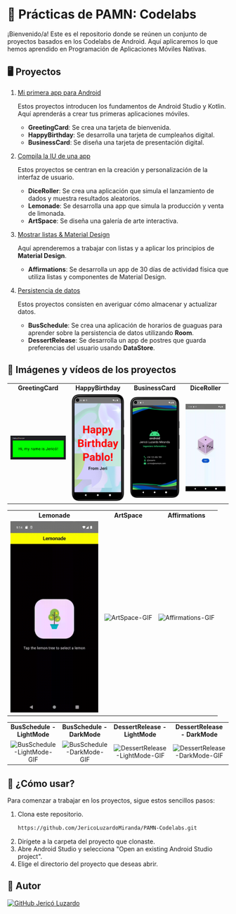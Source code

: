 # 📱 Prácticas de PAMN: Codelabs
¡Bienvenido/a! Este es el repositorio donde se reúnen un conjunto de proyectos basados en los Codelabs de Android. Aquí aplicaremos lo que hemos aprendido en Programación de Aplicaciones Móviles Nativas.

## 🖥️ Proyectos
1. [Mi primera app para Android](https://github.com/JericoLuzardoMiranda/PAMN-Codelabs/tree/6286f9de887478fc7fa447f034f088db06c90628/Mi%20primera%20app%20para%20Android)
   
   Estos proyectos introducen los fundamentos de Android Studio y Kotlin. Aquí aprenderás a crear tus primeras aplicaciones móviles.
   - **GreetingCard**: Se crea una tarjeta de bienvenida.     
   - **HappyBirthday**: Se desarrolla una tarjeta de cumpleaños digital.
   - **BusinessCard**: Se diseña una tarjeta de presentación digital.
     
2. [Compila la IU de una app](https://github.com/JericoLuzardoMiranda/PAMN-Codelabs/tree/6286f9de887478fc7fa447f034f088db06c90628/Compila%20la%20IU%20de%20una%20app)
   
   Estos proyectos se centran en la creación y personalización de la interfaz de usuario.
   - **DiceRoller**: Se crea una aplicación que simula el lanzamiento de dados y muestra resultados aleatorios.
   - **Lemonade**: Se desarrolla una app que simula la producción y venta de limonada.
   - **ArtSpace**: Se diseña una galería de arte interactiva.

3. [Mostrar listas & Material Design](https://github.com/JericoLuzardoMiranda/PAMN-Codelabs/tree/651b680f9738dc6449769e6ad76a559b0c37e043/Mostrar%20listas%20%26%20Material%20Design)

   Aquí aprenderemos a trabajar con listas y a aplicar los principios de **Material Design**.
   - **Affirmations**: Se desarrolla un app de 30 días de actividad física que utiliza listas y componentes de Material Design.
   
5. [Persistencia de datos](https://github.com/JericoLuzardoMiranda/PAMN-Codelabs/tree/bd567bc13039bedc16c0e44b70c9189cd66450e5/Persistencia%20de%20datos)

   Estos proyectos consisten en averiguar cómo almacenar y actualizar datos.
   - **BusSchedule**: Se crea una aplicación de horarios de guaguas para aprender sobre la persistencia de datos utilizando **Room**.
   - **DessertRelease**: Se desarrolla un app de postres que guarda preferencias del usuario usando **DataStore**.

## 🎥 Imágenes y vídeos de los proyectos

<table>
  <tr>
    <td align="center"><strong>GreetingCard</strong></td>
    <td align="center"><strong>HappyBirthday</strong></td>
    <td align="center"><strong>BusinessCard</strong></td>
    <td align="center"><strong>DiceRoller</strong></td>
  </tr>
  <tr>
    <td align="center"><img src="https://github.com/JericoLuzardoMiranda/PAMN-Codelabs/blob/7595ef41e5591ce03ef69d7b15441bd16f6958d2/Mi%20primera%20app%20para%20Android/Images/GreetingCard_completed.png" alt="GreetingCard-Image" width="300px"></td>
    <td align="center"><img src="https://github.com/JericoLuzardoMiranda/PAMN-Codelabs/blob/7595ef41e5591ce03ef69d7b15441bd16f6958d2/Mi%20primera%20app%20para%20Android/Images/BirthdayCard.png" alt="HappyBirthday-Image" width="200px"></td>
    <td align="center"><img src="https://github.com/JericoLuzardoMiranda/PAMN-Codelabs/blob/7595ef41e5591ce03ef69d7b15441bd16f6958d2/Mi%20primera%20app%20para%20Android/Images/BusinessCard.png" alt="BusinessCard-Image" width="200px"></td>
    <td align="center"><img src="https://github.com/JericoLuzardoMiranda/PAMN-Codelabs/blob/7595ef41e5591ce03ef69d7b15441bd16f6958d2/Compila%20la%20IU%20de%20una%20app/Videos/DiceRollerVideo.gif" alt="DiceRoller-GIF" width="200px"></td>
  </tr>
</table>

<table>
  <tr>
    <td align="center"><strong>Lemonade</strong></td>
    <td align="center"><strong>ArtSpace</strong></td>
    <td align="center"><strong>Affirmations</strong></td>

  </tr>
  <tr>
    <td align="center"><img src="https://github.com/JericoLuzardoMiranda/PAMN-Codelabs/blob/7595ef41e5591ce03ef69d7b15441bd16f6958d2/Compila%20la%20IU%20de%20una%20app/Videos/LemonadeVideo.gif" alt="Lemonade-GIF" width="200px"></td>
    <td align="center"><img src="https://github.com/JericoLuzardoMiranda/PAMN-Codelabs/blob/7595ef41e5591ce03ef69d7b15441bd16f6958d2/Compila%20la%20IU%20de%20una%20app/Videos/ArtSpaceVideo.gif" alt="ArtSpace-GIF" width="200px"></td>
    <td align="center"><img src="https://github.com/JericoLuzardoMiranda/PAMN-Codelabs/blob/651b680f9738dc6449769e6ad76a559b0c37e043/Mostrar%20listas%20%26%20Material%20Design/Videos/AffirmationsAndMaterialDesignVideo.gif" alt="Affirmations-GIF" width="200px"></td>
  </tr>
</table>

<table>
  <tr>
    <td align="center"><strong>BusSchedule - LightMode</strong></td>
    <td align="center"><strong>BusSchedule - DarkMode</strong></td>
    <td align="center"><strong>DessertRelease - LightMode</strong></td>
    <td align="center"><strong>DessertRelease - DarkMode</strong></td>
  </tr>
  <tr>
    <td align="center"><img src="https://github.com/JericoLuzardoMiranda/PAMN-Codelabs/blob/7595ef41e5591ce03ef69d7b15441bd16f6958d2/Persistencia%20de%20datos/Videos/BusSchedule-LightMode.gif" alt="BusSchedule-LightMode-GIF" width="200px"></td>
    <td align="center"><img src="https://github.com/JericoLuzardoMiranda/PAMN-Codelabs/blob/7595ef41e5591ce03ef69d7b15441bd16f6958d2/Persistencia%20de%20datos/Videos/BusSchedule-DarkMode.gif" alt="BusSchedule-DarkMode-GIF" width="200px"></td>
    <td align="center"><img src="https://github.com/JericoLuzardoMiranda/PAMN-Codelabs/blob/7595ef41e5591ce03ef69d7b15441bd16f6958d2/Persistencia%20de%20datos/Videos/DessertRelease-LightMode.gif" alt="DessertRelease-LightMode-GIF" width="200px"></td>
    <td align="center"><img src="https://github.com/JericoLuzardoMiranda/PAMN-Codelabs/blob/7595ef41e5591ce03ef69d7b15441bd16f6958d2/Persistencia%20de%20datos/Videos/DessertRelease-DarkMode.gif" alt="DessertRelease-DarkMode-GIF" width="200px"></td>
  </tr>
</table>

## 🤝 ¿Cómo usar?
Para comenzar a trabajar en los proyectos, sigue estos sencillos pasos:
1. Clona este repositorio.
   ```bash
   https://github.com/JericoLuzardoMiranda/PAMN-Codelabs.git
   ```
2. Dirígete a la carpeta del proyecto que clonaste.
3. Abre Android Studio y selecciona "Open an existing Android Studio project".
4. Elige el directorio del proyecto que deseas abrir.

## 👤 Autor
[![GitHub Jericó Luzardo](https://img.shields.io/badge/GitHub-Jericó%20Luzardo-blue?style=flat-square&logo=github)](https://github.com/JericoLuzardoMiranda)
